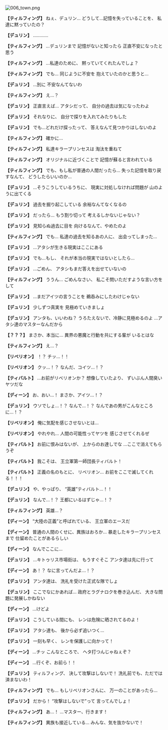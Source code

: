 
![006_town.png](../images/backgrounds/006_town.png)

**【ティルフィング】**
ねぇ、デュリン…
どうして…記憶を失っていることを、
私達に黙っていたの？

**【デュリン】**
…………

**【ティルフィング】**
…デュリンまで
記憶がないと知ったら
正直不安になったと思う

**【ティルフィング】**
…私達のために、
黙っていてくれたんでしょ？

**【ティルフィング】**
でも…
同じように不安を
抱えていたのかと思うと…

**【デュリン】**
…別に
不安なんてないわ

**【ティルフィング】**
え…？

**【デュリン】**
正直言えば…
アタシだって、
自分の過去は気になったわよ

**【デュリン】**
それなりに、
自分で探りを入れてみたりもした

**【デュリン】**
でも…どれだけ探ったって、
答えなんて見つかりはしないのよ

**【ティルフィング】**
確かに…

**【ティルフィング】**
私達キラープリンセスは
淘汰を重ねて

**【ティルフィング】**
オリジナルに近づくことで
記憶が蘇ると言われている

**【ティルフィング】**
でも、もし私が普通の人間だったら…
失った記憶を取り戻すなんて、
どうしたらいいのか…

**【デュリン】**
…そうこうしているうちに、
現実に対処しなければ問題が
山のように出てくる

**【デュリン】**
過去を掘り起こしている
余裕なんてなくなるの

**【デュリン】**
だったら…
もう割り切って
考えるしかないじゃない？

**【デュリン】**
見知らぬ過去に目を
向けるなんて、やめたのよ

**【ティルフィング】**
でも…
私達の過去を知るあの人に、
出会ってしまった…

**【デュリン】**
…アタシが生きる現実はここにある

**【デュリン】**
でも…もし、
それが本当の現実ではないとしたら…

**【デュリン】**
…ごめん、
アタシもまだ答えを出せていないの

**【ティルフィング】**
ううん…
ごめんなさい、
私こそ問いただすような言い方をして

**【デュリン】**
…まだアイツの言うことを
鵜呑みにしたわけじゃない

**【デュリン】**
少しずつ真実を
見極めていきましょ

**【デュリン】**
アンタも、いいわね？
うろたえないで、冷静に見極めるのよ
…アタシ達のマスターなんだから

**【？？？】**
まさか、本当に…
異界の悪魔と行動を共にする輩が
いるとはな

**【ティルフィング】**
え…？

**【リベリオン】**
！？
チッ…！！

**【リベリオン】**
クッ…！？
なんだ、コイツ…！？

**【ティバルト】**
…お前がリベリオンか？
想像していたより、
ずいぶん人間臭いヤツだな

**【ディーン】**
お、おい…！
まさか、アイツ…！？

**【デュリン】**
ウソでしょ…！？
なんで…！？
なんであの男がこんなところに…！？

**【リベリオン】**
俺に気配を感じさせないとは…

**【リベリオン】**
やれやれ…
人間の可能性ってヤツを
感じさせてくれるぜ

**【ティバルト】**
お前に恨みはないが、
上からのお達しでな
…ここで消えてもらうぞ

**【ティバルト】**
我こそは、
王立軍第一師団長ティバルト！

**【ティバルト】**
正義の名のもとに、
リベリオン…
お前をここで滅してくれる！！！

**【デュリン】**
や、やっぱり、
“英雄”ティバルト…！！

**【デュリン】**
なんで…！？
王都にいるはずじゃ…！？

**【ティルフィング】**
英雄…？

**【ディーン】**
“大陸の正義”と呼ばれている、
王立軍のエースだ

**【ディーン】**
普通の人間のくせに、異族はおろか…
暴走したキラープリンセスまで
仕留めたことがあるらしい

**【ディーン】**
なんでここに…

**【デュリン】**
…キトゥリス市場街は、
もうすぐそこ
アンタ達は先に行って

**【ディーン】**
あ！？
なに言ってんだよ…！？

**【デュリン】**
アンタ達は、
洗礼を受けた正式な隊でしょ

**【デュリン】**
ここでなにかあれば…
政府とラグナロクを巻き込んだ、
大きな問題に発展しかねない

**【ディーン】**
…けどよ

**【デュリン】**
こうしている間にも、
レンは危険に晒されてるのよ！

**【デュリン】**
アタシ達も、
後から必ず追いつく…

**【デュリン】**
一刻も早く、
レンを保護しに向かって！

**【ディーン】**
…チッ
こんなところで、
ヘタ打つんじゃねぇぞ？

**【ディーン】**
…行くぞ、お前ら！！

**【デュリン】**
ティルフィング、
決して攻撃はしないで！
洗礼前でも、ただでは済まないわ！

**【ティルフィング】**
でも…
もしリベリオンさんに、
万一のことがあったら…

**【デュリン】**
だから！
“攻撃はしないで”って
言ってんでしょ！

**【ティルフィング】**
あ…！
…マスター、行きます！

**【ティルフィング】**
異族も接近している…
みんな、気を抜かないで！